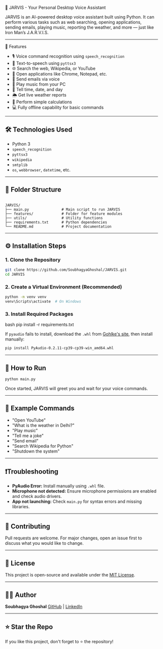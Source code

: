 🤖 JARVIS - Your Personal Desktop Voice Assistant

JARVIS is an AI-powered desktop voice assistant built using Python. It can perform various tasks such as web searching, opening applications, sending emails, playing music, reporting the weather, and more — just like Iron Man’s J.A.R.V.I.S.

---

 🧠 Features

- 🎙 Voice command recognition using `speech_recognition`
- 💬 Text-to-speech using `pyttsx3`
- 🌐 Search the web, Wikipedia, or YouTube
- 📂 Open applications like Chrome, Notepad, etc.
- 📧 Send emails via voice
- 🎵 Play music from your PC
- 📅 Tell time, date, and day
- 🌦 Get live weather reports
- 🧮 Perform simple calculations
- 💻 Fully offline capability for basic commands

---

## 🛠️ Technologies Used

- Python 3
- `speech_recognition`
- `pyttsx3`
- `wikipedia`
- `smtplib`
- `os`, `webbrowser`, `datetime`, etc.

---

## 📁 Folder Structure

```

JARVIS/
├── main.py               # Main script to run JARVIS
├── features/             # Folder for feature modules
├── utils/                # Utility functions
├── requirements.txt      # Python dependencies
└── README.md             # Project documentation

````

---

## ⚙️ Installation Steps

### 1. Clone the Repository

```bash
git clone https://github.com/SoubhagyaGhoshal/JARVIS.git
cd JARVIS
````

### 2. Create a Virtual Environment (Recommended)

```bash
python -m venv venv
venv\Scripts\activate  # On Windows
```

### 3. Install Required Packages

bash
pip install -r requirements.txt


If `pyaudio` fails to install, download the `.whl` from [Gohlke's site](https://www.lfd.uci.edu/~gohlke/pythonlibs/#pyaudio), then install manually:

```bash
pip install PyAudio‑0.2.11‑cp39‑cp39‑win_amd64.whl
```

---

## 🚀 How to Run

```bash
python main.py
```

Once started, JARVIS will greet you and wait for your voice commands.

---

## 🎤 Example Commands

* "Open YouTube"
* "What is the weather in Delhi?"
* "Play music"
* "Tell me a joke"
* "Send email"
* "Search Wikipedia for Python"
* "Shutdown the system"

---

## ❗Troubleshooting

* **PyAudio Error:** Install manually using `.whl` file.
* **Microphone not detected:** Ensure microphone permissions are enabled and check audio drivers.
* **App not launching:** Check `main.py` for syntax errors and missing libraries.

---

## 🤝 Contributing

Pull requests are welcome. For major changes, open an issue first to discuss what you would like to change.

---

## 📜 License

This project is open-source and available under the [MIT License](LICENSE).

---

## 🙋‍♂️ Author

**Soubhagya Ghoshal**
[GitHub](https://github.com/SoubhagyaGhoshal) | [LinkedIn](https://www.linkedin.com/in/soubhagyaghoshal/) 

---

## ⭐ Star the Repo

If you like this project, don't forget to ⭐ the repository!


